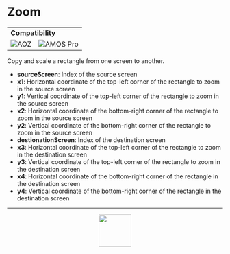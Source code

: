 # Zoom
<table><tr><td colspan="3"><b>Compatibility</b></td></tr><tr><td><img src="https://drive.google.com/uc?export=view&id=1NbXQFq8_hw18wZSmQiAaH8PEkx0iN0ue" valign="center" all="AOZ" title="AOZ" /></td><td><img src="https://drive.google.com/uc?export=view&id=1fgABxUMBV1JldXUZcovQuoqBjafQ_Btp" valign="center" all="AMOS Pro" title="AMOS Pro" /></td></tr></table>

Copy and scale a rectangle from one screen to another.
- **sourceScreen**: Index of the source screen
- **x1**: Horizontal coordinate of the top-left corner of the rectangle to zoom in the source screen
- **y1**: Vertical coordinate of the top-left corner of the rectangle to zoom in the source screen
- **x2**: Horizontal coordinate of the bottom-right corner of the rectangle to zoom in the source screen
- **y2**: Vertical coordinate of the bottom-right corner of the rectangle to zoom in the source screen
- **destionationScreen**: Index of the destination screen
- **x3**: Horizontal coordinate of the top-left corner of the rectangle to zoom in the destination screen
- **y3**: Vertical coordinate of the top-left corner of the rectangle to zoom in the destination screen
- **x4**: Horizontal coordinate of the bottom-right corner of the rectangle in the destination screen
- **y4**: Vertical coordinate of the bottom-right corner of the rectangle in the destination screen
---
<p align="center"><img valign="middle" width="76px" src="https://drive.google.com/uc?export=view&id=1c2KO0LJpvMS9X9CAGV6dOfciR7OWhdKA" /></p>